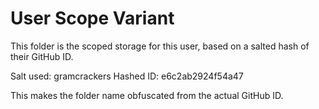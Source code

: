 # User Scope Variant

This folder is the scoped storage for this user, based on a salted hash of their GitHub ID.

Salt used: gramcrackers
Hashed ID: e6c2ab2924f54a47

This makes the folder name obfuscated from the actual GitHub ID.